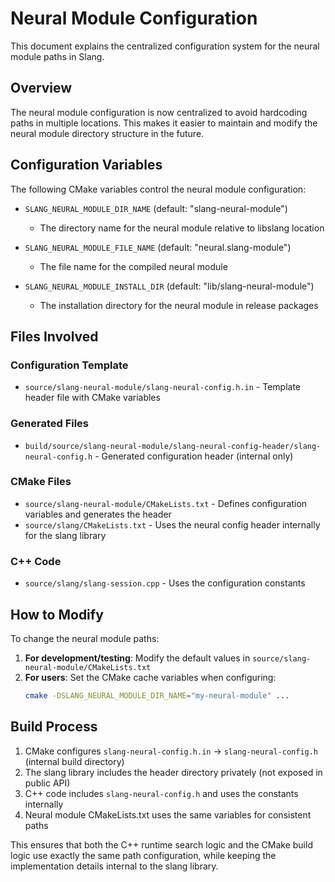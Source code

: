 # Neural Module Configuration

This document explains the centralized configuration system for the neural module paths in Slang.

## Overview

The neural module configuration is now centralized to avoid hardcoding paths in multiple locations. This makes it easier to maintain and modify the neural module directory structure in the future.

## Configuration Variables

The following CMake variables control the neural module configuration:

- `SLANG_NEURAL_MODULE_DIR_NAME` (default: "slang-neural-module")
  - The directory name for the neural module relative to libslang location
  
- `SLANG_NEURAL_MODULE_FILE_NAME` (default: "neural.slang-module") 
  - The file name for the compiled neural module
  
- `SLANG_NEURAL_MODULE_INSTALL_DIR` (default: "lib/slang-neural-module")
  - The installation directory for the neural module in release packages

## Files Involved

### Configuration Template
- `source/slang-neural-module/slang-neural-config.h.in` - Template header file with CMake variables

### Generated Files
- `build/source/slang-neural-module/slang-neural-config-header/slang-neural-config.h` - Generated configuration header (internal only)

### CMake Files
- `source/slang-neural-module/CMakeLists.txt` - Defines configuration variables and generates the header
- `source/slang/CMakeLists.txt` - Uses the neural config header internally for the slang library

### C++ Code
- `source/slang/slang-session.cpp` - Uses the configuration constants

## How to Modify

To change the neural module paths:

1. **For development/testing**: Modify the default values in `source/slang-neural-module/CMakeLists.txt`
2. **For users**: Set the CMake cache variables when configuring:
   ```bash
   cmake -DSLANG_NEURAL_MODULE_DIR_NAME="my-neural-module" ...
   ```

## Build Process

1. CMake configures `slang-neural-config.h.in` → `slang-neural-config.h` (internal build directory)
2. The slang library includes the header directory privately (not exposed in public API)
3. C++ code includes `slang-neural-config.h` and uses the constants internally
4. Neural module CMakeLists.txt uses the same variables for consistent paths

This ensures that both the C++ runtime search logic and the CMake build logic use exactly the same path configuration, while keeping the implementation details internal to the slang library.
